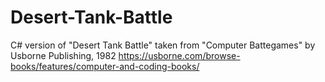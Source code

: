 # Desert-Tank-Battle
C# version of "Desert Tank Battle" taken from "Computer Battegames" by Usborne Publishing, 1982 
https://usborne.com/browse-books/features/computer-and-coding-books/
